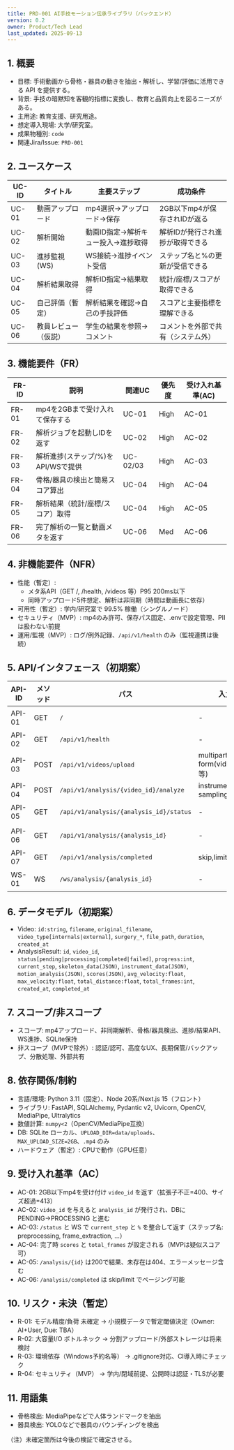 ```yaml
---
title: PRD-001 AI手技モーション伝承ライブラリ（バックエンド）
version: 0.2
owner: Product/Tech Lead
last_updated: 2025-09-13
---
```


## 1. 概要
- 目標: 手術動画から骨格・器具の動きを抽出・解析し、学習/評価に活用できる API を提供する。
- 背景: 手技の暗黙知を客観的指標に変換し、教育と品質向上を図るニーズがある。
- 主用途: 教育支援、研究用途。
- 想定導入現場: 大学/研究室。
- 成果物種別: `code`
- 関連Jira/Issue: `PRD-001`

## 2. ユースケース
| UC-ID | タイトル | 主要ステップ | 成功条件 |
|------|----------|--------------|----------|
| UC-01 | 動画アップロード | mp4選択→アップロード→保存 | 2GB以下mp4が保存されIDが返る |
| UC-02 | 解析開始 | 動画ID指定→解析キュー投入→進捗取得 | 解析IDが発行され進捗が取得できる |
| UC-03 | 進捗監視(WS) | WS接続→進捗イベント受信 | ステップ名と%の更新が受信できる |
| UC-04 | 解析結果取得 | 解析ID指定→結果取得 | 統計/座標/スコアが取得できる |
| UC-05 | 自己評価（暫定） | 解析結果を確認→自己の手技評価 | スコアと主要指標を理解できる |
| UC-06 | 教員レビュー（仮説） | 学生の結果を参照→コメント | コメントを外部で共有（システム外） |

## 3. 機能要件（FR）
| FR-ID | 説明 | 関連UC | 優先度 | 受け入れ基準(AC) |
|------|------|--------|--------|-------------------|
| FR-01 | mp4を2GBまで受け入れて保存する | UC-01 | High | AC-01 |
| FR-02 | 解析ジョブを起動しIDを返す | UC-02 | High | AC-02 |
| FR-03 | 解析進捗(ステップ/%)をAPI/WSで提供 | UC-02/03 | High | AC-03 |
| FR-04 | 骨格/器具の検出と簡易スコア算出 | UC-04 | High | AC-04 |
| FR-05 | 解析結果（統計/座標/スコア）取得 | UC-04 | High | AC-05 |
| FR-06 | 完了解析の一覧と動画メタを返す | UC-06 | Med | AC-06 |

## 4. 非機能要件（NFR）
- 性能（暫定）:
  - メタ系API（GET /, /health, /videos 等）P95 200ms以下
  - 同時アップロード5件想定、解析は非同期（時間は動画長に依存）
- 可用性（暫定）: 学内/研究室で 99.5% 稼働（シングルノード）
- セキュリティ（MVP）: mp4のみ許可、保存パス固定、.envで設定管理、PIIは扱わない前提
- 運用/監視（MVP）: ログ/例外記録、`/api/v1/health` のみ（監視連携は後続）

## 5. API/インタフェース（初期案）
| API-ID | メソッド | パス | 入力 | 出力 | エラー |
|--------|----------|------|------|------|-------|
| API-01 | GET | `/` | - | サービス情報 | 5xx |
| API-02 | GET | `/api/v1/health` | - | `{ "status": "healthy" }` | 5xx |
| API-03 | POST | `/api/v1/videos/upload` | multipart mp4 + form(video_type等) | `video_id` | 400/413/5xx |
| API-04 | POST | `/api/v1/analysis/{video_id}/analyze` | instruments, sampling_rate | `analysis_id` | 400/404/5xx |
| API-05 | GET | `/api/v1/analysis/{analysis_id}/status` | - | 進捗/ステップ | 404/5xx |
| API-06 | GET | `/api/v1/analysis/{analysis_id}` | - | 結果オブジェクト | 404/5xx |
| API-07 | GET | `/api/v1/analysis/completed` | skip,limit | 完了一覧 | 5xx |
| WS-01  | WS | `/ws/analysis/{analysis_id}` | - | 進捗イベント | - |

## 6. データモデル（初期案）
- Video: `id:string`, `filename`, `original_filename`, `video_type[internals|external]`, `surgery_*`, `file_path`, `duration`, `created_at`
- AnalysisResult: `id`, `video_id`, `status[pending|processing|completed|failed]`, `progress:int`, `current_step`, `skeleton_data(JSON)`, `instrument_data(JSON)`, `motion_analysis(JSON)`, `scores(JSON)`, `avg_velocity:float`, `max_velocity:float`, `total_distance:float`, `total_frames:int`, `created_at`, `completed_at`

## 7. スコープ/非スコープ
- スコープ: mp4アップロード、非同期解析、骨格/器具検出、進捗/結果API、WS進捗、SQLite保持
- 非スコープ（MVPで除外）: 認証/認可、高度なUX、長期保管/バックアップ、分散処理、外部共有

## 8. 依存関係/制約
- 言語/環境: Python 3.11（固定）、Node 20系/Next.js 15（フロント）
- ライブラリ: FastAPI, SQLAlchemy, Pydantic v2, Uvicorn, OpenCV, MediaPipe, Ultralytics
- 数値計算: `numpy<2`（OpenCV/MediaPipe互換）
- DB: SQLite ローカル、`UPLOAD_DIR=data/uploads`、`MAX_UPLOAD_SIZE=2GB`、`.mp4` のみ
- ハードウェア（暫定）: CPUで動作（GPU任意）

## 9. 受け入れ基準（AC）
- AC-01: 2GB以下mp4を受け付け `video_id` を返す（拡張子不正=400、サイズ超過=413）
- AC-02: `video_id` を与えると `analysis_id` が発行され、DBに PENDING→PROCESSING と進む
- AC-03: `/status` と WS で `current_step` と `%` を整合して返す（ステップ名: preprocessing, frame_extraction, ...）
- AC-04: 完了時 `scores` と `total_frames` が設定される（MVPは疑似スコア可）
- AC-05: `/analysis/{id}` は200で結果、未存在は404、エラーメッセージ含む
- AC-06: `/analysis/completed` は skip/limit でページング可能

## 10. リスク・未決（暫定）
- R-01: モデル精度/負荷 未確定 → 小規模データで暫定閾値決定（Owner: AI+User, Due: TBA）
- R-02: 大容量I/O ボトルネック → 分割アップロード/外部ストレージは将来検討
- R-03: 環境依存（Windows予約名等） → .gitignore対応、CI導入時にチェック
- R-04: セキュリティ（MVP） → 学内/閉域前提、公開時は認証・TLSが必要

## 11. 用語集
- 骨格検出: MediaPipeなどで人体ランドマークを抽出
- 器具検出: YOLOなどで器具のバウンディングを検出

（注）未確定箇所は今後の検証で確定させる。

